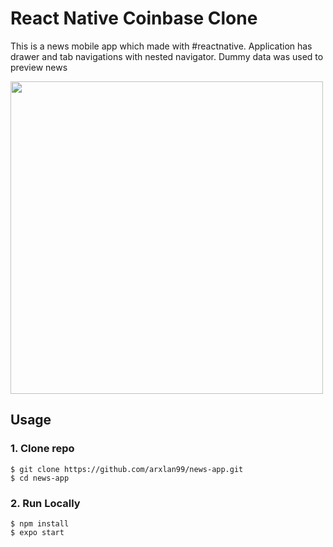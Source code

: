 # React Native Coinbase Clone
This is a news mobile app which made with #reactnative. Application has drawer and tab navigations with nested navigator. Dummy data was used to preview news

<img src="assets/gif/animation.gif" height="500" >

## Usage

### 1. Clone repo

```
$ git clone https://github.com/arxlan99/news-app.git
$ cd news-app
```

### 2. Run Locally

```
$ npm install
$ expo start
```
